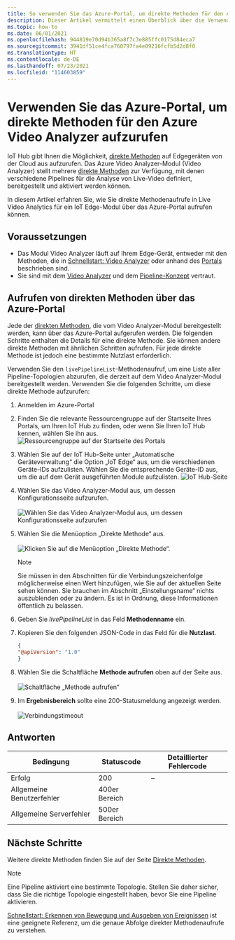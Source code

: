 ```yaml
---
title: So verwenden Sie das Azure-Portal, um direkte Methoden für den Azure Video Analyzer aufzurufen
description: Dieser Artikel vermittelt einen Überblick über die Verwendung des Azure-Portals zum Aufrufen direkter Methoden für den Azure Video Analyzer.
ms.topic: how-to
ms.date: 06/01/2021
ms.openlocfilehash: 944819e70d94b365a8f7c3e885ffc0175d84eca7
ms.sourcegitcommit: 3941df51ce4fca760797fa4e09216fcfb5d2d8f0
ms.translationtype: HT
ms.contentlocale: de-DE
ms.lasthandoff: 07/23/2021
ms.locfileid: "114603859"
---
```

# <a name="use-azure-portal-to-invoke-direct-methods-for-azure-video-analyzer"></a>Verwenden Sie das Azure-Portal, um direkte Methoden für den Azure Video Analyzer aufzurufen

IoT Hub gibt Ihnen die Möglichkeit, [direkte Methoden](../../iot-hub/iot-hub-devguide-direct-methods.md#method-invocation-for-iot-edge-modules) auf Edgegeräten von der Cloud aus aufzurufen. Das Azure Video Analyzer-Modul (Video Analyzer) stellt mehrere [direkte Methoden](./direct-methods.md) zur Verfügung, mit denen verschiedene Pipelines für die Analyse von Live-Video definiert, bereitgestellt und aktiviert werden können.

In diesem Artikel erfahren Sie, wie Sie direkte Methodenaufrufe in Live Video Analytics für ein IoT Edge-Modul über das Azure-Portal aufrufen können.

## <a name="prerequisites"></a>Voraussetzungen

* Das Modul Video Analyzer läuft auf Ihrem Edge-Gerät, entweder mit den Methoden, die in [Schnellstart: Video Analyzer](get-started-detect-motion-emit-events.md) oder anhand des [Portals](./deploy-iot-edge-device.md) beschrieben sind.
* Sie sind mit dem [Video Analyzer](overview.md) und dem [Pipeline-Konzept](pipeline.md) vertraut.

## <a name="invoking-direct-methods-via-azure-portal"></a>Aufrufen von direkten Methoden über das Azure-Portal

Jede der [direkten Methoden](./direct-methods.md), die vom Video Analyzer-Modul bereitgestellt werden, kann über das Azure-Portal aufgerufen werden. Die folgenden Schritte enthalten die Details für eine direkte Methode. Sie können andere direkte Methoden mit ähnlichen Schritten aufrufen. Für jede direkte Methode ist jedoch eine bestimmte Nutzlast erforderlich.

Verwenden Sie den `livePipelineList`-Methodenaufruf, um eine Liste aller Pipeline-Topologien abzurufen, die derzeit auf dem Video Analyzer-Modul bereitgestellt werden. Verwenden Sie die folgenden Schritte, um diese direkte Methode aufzurufen:

1. Anmelden im Azure-Portal
1. Finden Sie die relevante Ressourcengruppe auf der Startseite Ihres Portals, um Ihren IoT Hub zu finden, oder wenn Sie Ihren IoT Hub kennen, wählen Sie ihn aus.
    ![Ressourcengruppe auf der Startseite des Portals](./media/use-azure-portal-to-invoke-direct-methods/portal-rg-home.png)
1. Wählen Sie auf der IoT Hub-Seite unter „Automatische Geräteverwaltung“ die Option „IoT Edge“ aus, um die verschiedenen Geräte-IDs aufzulisten. Wählen Sie die entsprechende Geräte-ID aus, um die auf dem Gerät ausgeführten Module aufzulisten.
    ![IoT Hub-Seite](./media/use-azure-portal-to-invoke-direct-methods/iot-hub-page.png)
1. Wählen Sie das Video Analyzer-Modul aus, um dessen Konfigurationsseite aufzurufen.<br><br>
    ![Wählen Sie das Video Analyzer-Modul aus, um dessen Konfigurationsseite aufzurufen](./media/use-azure-portal-to-invoke-direct-methods/modules.png)
1. Wählen Sie die Menüoption „Direkte Methode“ aus. <br><br>
    ![Klicken Sie auf die Menüoption „Direkte Methode“.](./media/use-azure-portal-to-invoke-direct-methods/module-details.png)
    > [!NOTE]
    > Sie müssen in den Abschnitten für die Verbindungszeichenfolge möglicherweise einen Wert hinzufügen, wie Sie auf der aktuellen Seite sehen können. Sie brauchen im Abschnitt „Einstellungsname“ nichts auszublenden oder zu ändern. Es ist in Ordnung, diese Informationen öffentlich zu belassen.

1. Geben Sie *livePipelineList* in das Feld **Methodenname** ein.
1. Kopieren Sie den folgenden JSON-Code in das Feld für die **Nutzlast**.
    ```json
    {
    "@apiVersion": "1.0"
    }
    ```
1. Wählen Sie die Schaltfläche **Methode aufrufen** oben auf der Seite aus.<br><br>
    ![Schaltfläche „Methode aufrufen“](./media/use-azure-portal-to-invoke-direct-methods/direct-method.png)
1. Im **Ergebnisbereich** sollte eine 200-Statusmeldung angezeigt werden.<br><br>
    ![Verbindungstimeout](./media/use-azure-portal-to-invoke-direct-methods/connection-timeout.png)

## <a name="responses"></a>Antworten

| Bedingung             | Statuscode | Detaillierter Fehlercode |
|-----------------------|-------------|---------------------|
| Erfolg               | 200         | –                 |
| Allgemeine Benutzerfehler   | 400er Bereich   |                     |
| Allgemeine Serverfehler | 500er Bereich   |                     |

## <a name="next-steps"></a>Nächste Schritte

Weitere direkte Methoden finden Sie auf der Seite [Direkte Methoden](./direct-methods.md).

> [!NOTE]
> Eine Pipeline aktiviert eine bestimmte Topologie. Stellen Sie daher sicher, dass Sie die richtige Topologie eingestellt haben, bevor Sie eine Pipeline aktivieren.

[Schnellstart: Erkennen von Bewegung und Ausgeben von Ereignissen](detect-motion-emit-events-quickstart.md) ist eine geeignete Referenz, um die genaue Abfolge direkter Methodenaufrufe zu verstehen.
